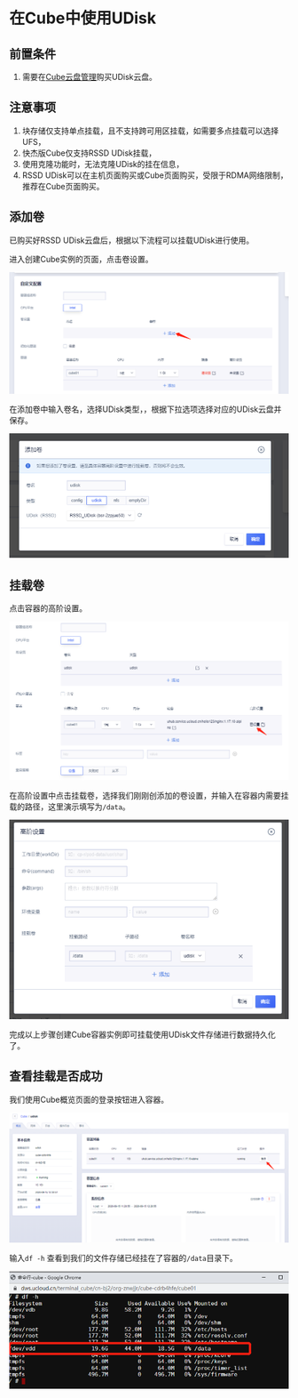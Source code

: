# 在Cube中使用UDisk

## 前置条件

1. 需要在[Cube云盘管理](https://console.ucloud.cn/cube/udisk)购买UDisk云盘。

## 注意事项

1. 块存储仅支持单点挂载，且不支持跨可用区挂载，如需要多点挂载可以选择UFS，
2. 快杰版Cube仅支持RSSD UDisk挂载，
3. 使用克隆功能时，无法克隆UDisk的挂在信息，
4. RSSD UDisk可以在主机页面购买或Cube页面购买，受限于RDMA网络限制，推荐在Cube页面购买。

## 添加卷

已购买好RSSD UDisk云盘后，根据以下流程可以挂载UDisk进行使用。

进入创建Cube实例的页面，点击卷设置。

![](../images/volume/rssdudisk1.png)

在添加卷中输入卷名，选择UDisk类型，，根据下拉选项选择对应的UDisk云盘并保存。

![](../images/volume/rssdudisk2.png)

## 挂载卷

点击容器的高阶设置。

![](../images/volume/rssdudisk3.png)

在高阶设置中点击挂载卷，选择我们刚刚创添加的卷设置，并输入在容器内需要挂载的路径，这里演示填写为`/data`。

![](../images/volume/rssdudisk4.png)


完成以上步骤创建Cube容器实例即可挂载使用UDisk文件存储进行数据持久化了。

## 查看挂载是否成功

我们使用Cube概览页面的登录按钮进入容器。

![](../images/volume/rssdudisk5.png)

输入`df -h` 查看到我们的文件存储已经挂在了容器的`/data`目录下。

![](../images/volume/rssdudisk6.png)



